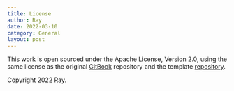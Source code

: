 ```yaml
---
title: License
author: Ray
date: 2022-03-10
category: General
layout: post
---
```


This work is open sourced under the Apache License, Version 2.0, using the
same license as the original [GitBook](https://github.com/GitbookIO/gitbook) repository and the template [repository](https://github.com/sighingnow/jekyll-gitbook).

Copyright 2022 Ray.
